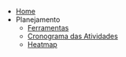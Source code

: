 - [Home](/README)
- Planejamento
    - [Ferramentas](planejamento/ferramentas.md)
    - [Cronograma das Atividades](planejamento/cronograma.md)
    - [Heatmap](planejamento/heatmap.md)